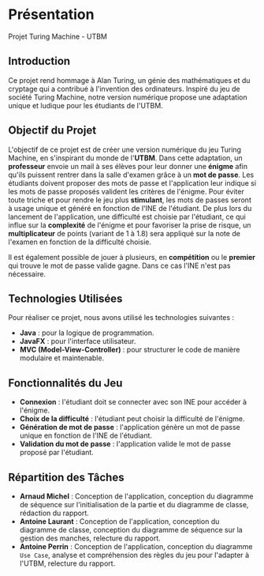 # Présentation

Projet Turing Machine - UTBM    

## Introduction

Ce projet rend hommage à Alan Turing, un génie des mathématiques et du cryptage qui a contribué à l'invention des ordinateurs. Inspiré du jeu de société Turing Machine, notre version numérique propose une adaptation unique et ludique pour les étudiants de l'UTBM.

## Objectif du Projet

L'objectif de ce projet est de créer une version numérique du jeu Turing Machine, en s'inspirant du monde de l'**UTBM**. 
Dans cette adaptation, un **professeur** envoie un mail à ses élèves pour leur donner une **énigme** afin qu'ils puissent rentrer dans la salle d'examen grâce à un **mot de passe**.
Les étudiants doivent proposer des mots de passe et l'application leur indique si les mots de passe proposés valident les critères de l'énigme.
Pour éviter toute triche et pour rendre le jeu plus **stimulant**, les mots de passes seront à usage unique et généré en fonction de l'INE de l'étudiant.
De plus lors du lancement de l'application, une difficulté est choisie par l'étudiant, ce qui influe sur la **complexité** de l'énigme et pour favoriser la prise de risque, un **multiplicateur** de points (variant de 1 à 1.8) sera appliqué sur la note de l'examen en fonction de la difficulté choisie.

Il est également possible de jouer à plusieurs, en **compétition** ou le **premier** qui trouve le mot de passe valide gagne. Dans ce cas l'INE n'est pas nécessaire.

## Technologies Utilisées

Pour réaliser ce projet, nous avons utilisé les technologies suivantes :
- **Java** : pour la logique de programmation.
- **JavaFX** : pour l'interface utilisateur.
- **MVC (Model-View-Controller)** : pour structurer le code de manière modulaire et maintenable.

## Fonctionnalités du Jeu

- **Connexion** : l'étudiant doit se connecter avec son INE pour accéder à l'énigme.
- **Choix de la difficulté** : l'étudiant peut choisir la difficulté de l'énigme.
- **Génération de mot de passe** : l'application génère un mot de passe unique en fonction de l'INE de l'étudiant.
- **Validation du mot de passe** : l'application valide le mot de passe proposé par l'étudiant.

## Répartition des Tâches

- **Arnaud Michel** : Conception de l'application, conception du diagramme de séquence sur l'initialisation de la partie et du diagramme de classe, rédaction du rapport.
- **Antoine Laurant** : Conception de l'application, conception du diagramme de classe, conception du diagramme de séquence sur la gestion des manches, relecture du rapport.
- **Antoine Perrin** : Conception de l'application, conception du diagramme `Use Case`, analyse et compréhension des règles du jeu pour l'adapter à l'UTBM, relecture du rapport.